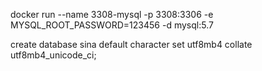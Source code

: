 docker run --name 3308-mysql -p 3308:3306 -e MYSQL\_ROOT\_PASSWORD=123456 -d mysql:5.7



create database sina default character set utf8mb4 collate utf8mb4_unicode_ci;
